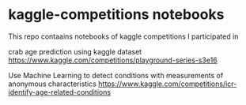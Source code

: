 # kaggle-competitions notebooks
This repo contaains notebooks of kaggle competitions I participated in


crab age prediction using kaggle dataset
https://www.kaggle.com/competitions/playground-series-s3e16

Use Machine Learning to detect conditions with measurements of anonymous characteristics
https://www.kaggle.com/competitions/icr-identify-age-related-conditions

